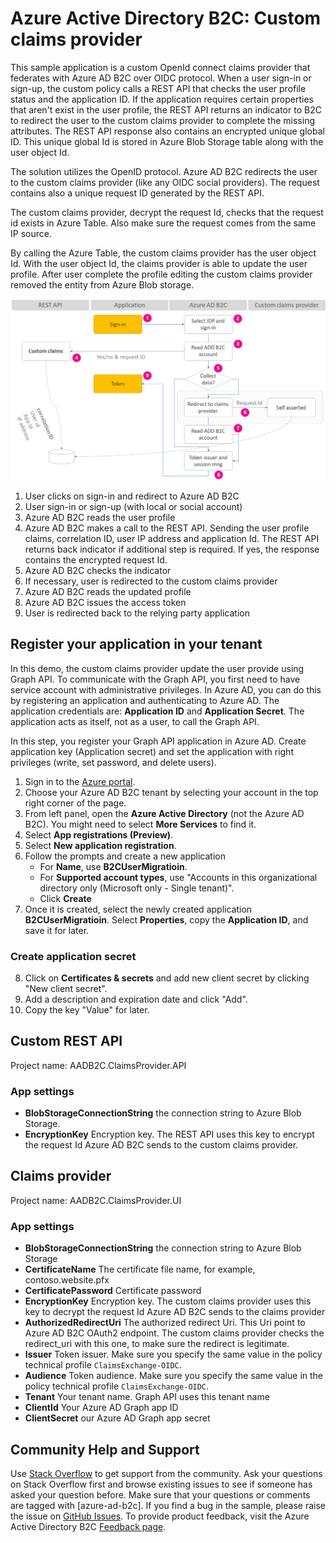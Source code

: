 # Azure Active Directory B2C: Custom claims provider
This sample application is a custom OpenId connect claims provider that federates with Azure AD B2C over OIDC protocol. When a user sign-in or sign-up, the custom policy calls a REST API that checks the user profile status and the application ID. If the application requires certain properties that aren't exist in the user profile, the REST API returns an indicator to B2C to redirect the user to the custom claims provider to complete the missing attributes. The REST API response also contains an encrypted unique global ID. This unique global Id is stored in Azure Blob Storage table along with the user object Id.

The solution utilizes the OpenID protocol. Azure AD B2C redirects the user to the custom claims provider (like any OIDC social providers). The request contains also a unique request ID generated by the REST API.

The custom claims provider, decrypt the request Id, checks that the request id exists in Azure Table. Also make sure the request comes from the same IP source.

By calling the Azure Table, the custom claims provider has the user object Id. With the user object Id, the claims provider is able to update the user profile. After user complete the profile editing the custom claims provider removed the entity from Azure Blob storage.

![A Flow diagram chart visually representing the steps below.](flow.png)
1. User clicks on sign-in and redirect to Azure AD B2C
2. User sign-in or sign-up (with local or social account)
3. Azure AD B2C reads the user profile
4. Azure AD B2C makes a call to the REST API. Sending the user profile claims, correlation ID, user IP address and application Id. The REST API returns back indicator if additional step is required. If yes, the response contains the encrypted request Id.
5. Azure AD B2C checks the indicator
6. If necessary, user is redirected to the custom claims provider
7. Azure AD B2C reads the updated profile
8. Azure AD B2C issues the access token
9. User is redirected back to the relying party application 

## Register your application in your tenant
In this demo, the custom claims provider update the user provide using Graph API. To communicate with the Graph API, you first need to have service account with administrative privileges. In Azure AD, you can do this by registering an application and authenticating to Azure AD. The application credentials are: **Application ID** and **Application Secret**. The application acts as itself, not as a user, to call the Graph API.

In this step, you register your Graph API application in Azure AD. Create application key (Application secret) and set the application with right privileges (write, set password, and delete users).

1. Sign in to the [Azure portal](https://portal.azure.com/).
2. Choose your Azure AD B2C tenant by selecting your account in the top right corner of the page.
3. From left panel, open the **Azure Active Directory** (not the Azure AD B2C). You might need to select **More Services** to find it.
4. Select **App registrations (Preview)**.
5. Select **New application registration**.
6. Follow the prompts and create a new application
    * For **Name**, use **B2CUserMigratioin**.
    * For **Supported account types**, use "Accounts in this organizational directory only (Microsoft only - Single tenant)".
    * Click **Create**
7. Once it is created, select the newly created application **B2CUserMigratioin**.
Select **Properties**, copy the **Application ID**, and save it for later.

### Create application secret
8. Click on **Certificates & secrets** and add new client secret by clicking "New client secret". 
9. Add a description and expiration date and click "Add".
10. Copy the key "Value" for later.


## Custom REST API
Project name: AADB2C.ClaimsProvider.API

### App settings
- **BlobStorageConnectionString** the connection string to Azure Blob Storage.
- **EncryptionKey** Encryption key. The REST API uses this key to encrypt the request Id Azure AD B2C sends to the custom claims provider.

## Claims provider
Project name: AADB2C.ClaimsProvider.UI

### App settings
- **BlobStorageConnectionString** the connection string to Azure Blob Storage
- **CertificateName** The certificate file name, for example, contoso.website.pfx
- **CertificatePassword** Certificate password
- **EncryptionKey** Encryption key. The custom claims provider uses this key to decrypt the request Id Azure AD B2C sends to the claims provider
- **AuthorizedRedirectUri** The authorized redirect Uri. This Uri point to Azure AD B2C OAuth2 endpoint. The custom claims provider checks the redirect_uri with this one, to make sure the redirect is legitimate.
- **Issuer** Token issuer. Make sure you specify the same value in the policy technical profile `ClaimsExchange-OIDC`.
- **Audience** Token audience. Make sure you specify the same value in the policy technical profile `ClaimsExchange-OIDC`.
- **Tenant** Your tenant name. Graph API uses this tenant name
- **ClientId**  Your Azure AD Graph app ID
- **ClientSecret** our Azure AD Graph app secret

## Community Help and Support
Use [Stack Overflow](https://stackoverflow.com/questions/tagged/azure-ad-b2c) to get support from the community. Ask your questions on Stack Overflow first and browse existing issues to see if someone has asked your question before. Make sure that your questions or comments are tagged with [azure-ad-b2c].
If you find a bug in the sample, please raise the issue on [GitHub Issues](https://github.com/azure-ad-b2c/samples/issues).
To provide product feedback, visit the Azure Active Directory B2C [Feedback page](https://feedback.azure.com/forums/169401-azure-active-directory?category_id=160596).

